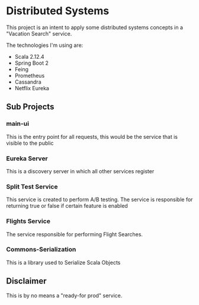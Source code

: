 Distributed Systems
===================

This project is an intent to apply some distributed systems concepts in a "Vacation Search" service.

The technologies I'm using are:
* Scala 2.12.4
* Spring Boot 2 
* Feing 
* Prometheus
* Cassandra
* Netflix Eureka

Sub Projects
-------------
### main-ui
This is the entry point for all requests, this would be the service that is visible to the public

### Eureka Server
This is a discovery server in which all other services register

### Split Test Service
This service is created to perform A/B testing. The service is responsible for returning true or false if certain feature is enabled

### Flights Service
The service responsible for performing Flight Searches.

### Commons-Serialization
This is a library used to Serialize Scala Objects

Disclaimer
----------
This is by no means a "ready-for prod" service. 